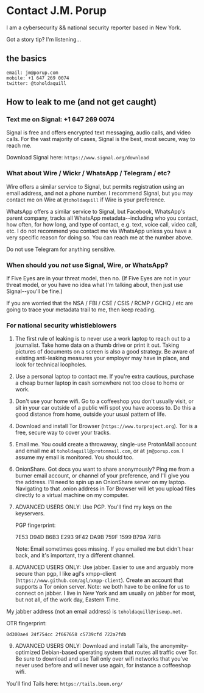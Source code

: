 Contact J.M. Porup
==================

I am a cybersecurity && national security reporter based in New York.

Got a story tip? I'm listening...

the basics
----------

    email: jm@porup.com
    mobile: +1 647 269 0074
    twitter: @toholdaquill

How to leak to me (and not get caught)
--------------------------------------

### Text me on Signal: +1 647 269 0074

Signal is free and offers encrypted text messaging, audio calls, and video calls. For the vast majority of cases, Signal is the best, most secure, way to reach me.

Download Signal here: `https://www.signal.org/download`

### What about Wire / Wickr / WhatsApp / Telegram / etc?

Wire offers a similar service to Signal, but permits registration using an email address, and not a phone number. I recommend Signal, but you may contact me on Wire at `@toholdaquill` if Wire is your preference.

WhatsApp offers a similar service to Signal, but Facebook, WhatsApp's parent company, tracks all WhatsApp metadata--including who you contact, how often, for how long, and type of contact, e.g. text, voice call, video call, etc. I do not recommend you contact me via WhatsApp unless you have a very specific reason for doing so. You can reach me at the number above.

Do not use Telegram for anything sensitive.

### When should you *not* use Signal, Wire, or WhatsApp?

If Five Eyes are in your threat model, then no. (If Five Eyes are not in your threat model, or you have no idea what I'm talking about, then just use Signal--you'll be fine.)

If you are worried that the NSA / FBI / CSE / CSIS / RCMP / GCHQ / etc are going to trace your metadata trail to me, then keep reading.

### For national security whistleblowers

1. The first rule of leaking is to never use a work laptop to reach out to a journalist. Take home data on a thumb drive or print it out. Taking pictures of documents on a screen is also a good strategy. Be aware of existing anti-leaking measures your employer may have in place, and look for technical loopholes.

3. Use a personal laptop to contact me. If you're extra cautious, purchase a cheap burner laptop in cash somewhere not too close to home or work. 

4. Don't use your home wifi. Go to a coffeeshop you don't usually visit, or sit in your car outside of a public wifi spot you have access to. Do this a good distance from home, outside your usual pattern of life.

5. Download and install Tor Browser (`https://www.torproject.org`). Tor is a free, secure way to cover your tracks.

5. Email me. You could create a throwaway, single-use ProtonMail account and email me at `toholdaquill@protonmail.com`, or at `jm@porup.com`. I assume my email is monitored. You should too.

6. OnionShare. Got docs you want to share anonymously? Ping me from a burner email account, or channel of your preference, and I'll give you the address. I'll need to spin up an OnionShare server on my laptop. Navigating to that .onion address in Tor Browser will let you upload files directly to a virtual machine on my computer.

7. ADVANCED USERS ONLY: Use PGP. You'll find my keys on the keyservers.

    PGP fingerprint:

    7E53 D94D B6B3 E293 9F42  DA9B 759F 1599 B79A 74FB

    Note: Email sometimes goes missing. If you emailed me but didn't hear back, and it's important, try a different channel.

8. ADVANCED USERS ONLY: Use jabber. Easier to use and arguably more secure than pgp, I like agl's xmpp-client (`https://www.github.com/agl/xmpp-client`). Create an account that supports a Tor onion server. Note: we both have to be online for us to connect on jabber. I live in New York and am usually on jabber for most, but not all, of the work day, Eastern Time.

My jabber address (not an email address) is `toholdaquill@riseup.net`.

OTR fingerprint:

    0d300ae4 24f754cc 2f667658 c5739cfd 722a7fdb

9. ADVANCED USERS ONLY: Download and install Tails, the anonymity-optimized Debian-based operating system that routes all traffic over Tor. Be sure to download and use Tail only over wifi networks that you've never used before and will never use again, for instance a coffeeshop wifi. 

You'll find Tails here: `https://tails.boum.org/`
